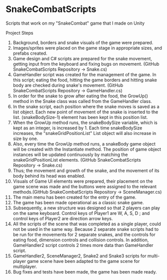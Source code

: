 # SnakeCombatScripts
Scripts that work on my "SnakeCombat" game that I made on Unity

Project Steps
1. Background, borders and snake visuals of the game were prepared.
2. Images/sprites were placed on the game stage in appropriate sizes, and prefabs created.
3. Game design and C# scripts are prepared for the snake movement, getting input from the keyboard and fixing bugs on movement. (GitHub SnakeCombatScripts Repository -> Snake.cs)
4. GameHandler script was created for the management of the game. In this script; eating the food, hitting the game borders and hitting snake body are checked during snake's movement. (GitHub SnakeCombatScripts Repository -> GameHandler.cs)
5. In order for the snake to grow after eating the food, the GrowUp() method in the Snake class was called from the GameHandler class.
6. In the snake script, each position where the snake moves is saved as a list object. Each new point of movement of the snake is inserted to the list. (snakeBodySize-1) element has been kept in this position list.
7. When the GrowUp method runs, the snakeBodySize variable, which is kept as an integer, is increased by 1. Each time snakeBodySize increases, the "snakeGridPositionList" List object will also increase in size by one.
8. Also, every time the GrowUp method runs, a snakeBody game object will be created with the Instantiate method. The position of game object instances will be updated continuously by matching the snakeGridPositionList elements. (GitHub SnakeCombatScripts Repository -> Snake.cs)
9. Thus; the movement and growth of the snake, and the movement of its body behind its head was enabled.
10. Visuals of Game UI elements were prepared, their placement on the game scene was made and the buttons were assigned to the relevant methods.(GitHub SnakeCombatScripts Repository -> SceneManager.cs)
11. The main menu has been created for the entry of the game.
12. The game has been made operational as a classic snake game.
13. Subsequently, a new structure was designed so that 2 players can play on the same keyboard. Control keys of Player1 are W, A, S, D ; and control keys of Player2 are direction arrow keys.
14. All the scripts of the scene that was completed as a single player, could not be used in the same way. Because 2 separate snake scripts had to be run for the movements for 2 separate snakes, and the controls for eating food, dimension controls and collision controls. In addition, GameHandler2 script controls 2 times more data than GameHandler script.
15. GameHandler2, SceneManager2, Snake2 and Snake3 scripts for multi-player game scene have been adapted to the game scene for multiplayer.
16. Bug fixes and tests have been made, the game has been made ready.
